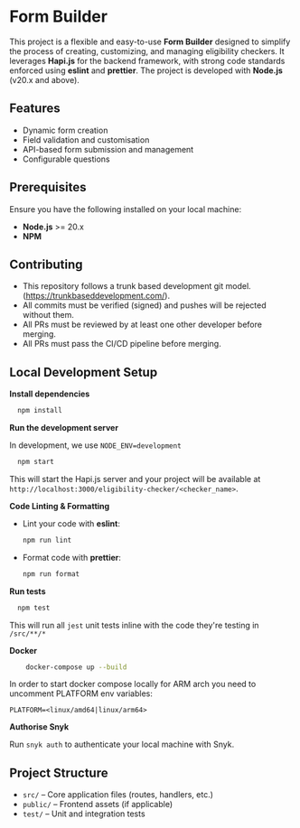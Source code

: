# Form Builder

This project is a flexible and easy-to-use **Form Builder** designed to simplify the process of creating, customizing, and managing eligibility checkers. It leverages **Hapi.js** for the backend framework, with strong code standards enforced using **eslint** and **prettier**. The project is developed with **Node.js** (v20.x and above).

## Features
- Dynamic form creation
- Field validation and customisation
- API-based form submission and management
- Configurable questions

## Prerequisites
Ensure you have the following installed on your local machine:
- **Node.js** >= 20.x
- **NPM**

## Contributing

- This repository follows a trunk based development git model. (https://trunkbaseddevelopment.com/).
- All commits must be verified (signed) and pushes will be rejected without them.
- All PRs must be reviewed by at least one other developer before merging.
- All PRs must pass the CI/CD pipeline before merging.

## Local Development Setup

**Install dependencies**
```bash
  npm install
```

**Run the development server**

In development, we use `NODE_ENV=development`
```bash
  npm start
```

This will start the Hapi.js server and your project will be available at `http://localhost:3000/eligibility-checker/<checker_name>`.

**Code Linting & Formatting**
    
- Lint your code with **eslint**:
  ```bash
  npm run lint
  ```
  
- Format code with **prettier**:
  ```bash
  npm run format
  ```
      
**Run tests**

```bash
  npm test
```

This will run all `jest` unit tests inline with the code they're testing in `/src/**/*`

**Docker**

```bash
    docker-compose up --build
```

In order to start docker compose locally for ARM arch you need to uncomment PLATFORM env variables:

```
PLATFORM=<linux/amd64|linux/arm64>
```

**Authorise Snyk**

Run `snyk auth` to authenticate your local machine with Snyk.

## Project Structure

- `src/` – Core application files (routes, handlers, etc.)
- `public/` – Frontend assets (if applicable)
- `test/` – Unit and integration tests
